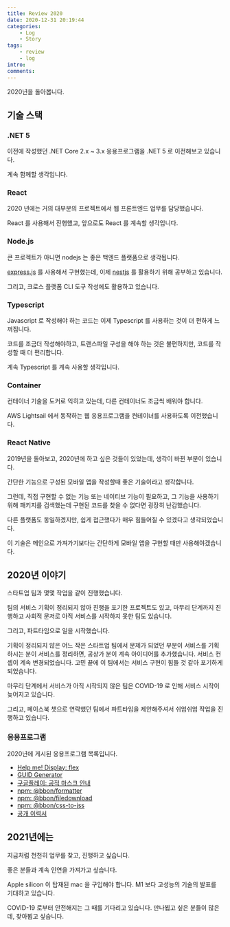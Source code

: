 ```yaml
---
title: Review 2020
date: 2020-12-31 20:19:44
categories:
    - Log
    - Story
tags:
    - review
    - log
intro:
comments:
---
```


2020년을 돌아봅니다.

## 기술 스택

### .NET 5

이전에 작성했던 .NET Core 2.x ~ 3.x 응용프로그램을 .NET 5 로 이전해보고 있습니다.

계속 함께할 생각입니다.

### React

2020 년에는 거의 대부분의 프로젝트에서 웹 프론트엔드 업무를 담당했습니다.

React 를 사용해서 진행했고, 앞으로도 React 를 계속할 생각입니다.

### Node.js

큰 프로젝트가 아니면 nodejs 는 좋은 백엔드 플랫폼으로 생각됩니다.

[express.js](http://expressjs.com) 를 사용해서 구현했는데, 이제 [nestjs](http://nestjs.com/) 를 활용하기 위해 공부하고 있습니다.

그리고, 크로스 플랫폼 CLI 도구 작성에도 활용하고 있습니다.

### Typescript

Javascript 로 작성해야 하는 코드는 이제 Typescript 를 사용하는 것이 더 편하게 느껴집니다.

코드를 조금더 작성해야하고, 트랜스파일 구성을 해야 하는 것은 불편하지만, 코드를 작성할 때 더 편리합니다.

계속 Typescript 를 계속 사용할 생각입니다.

### Container

컨테이너 기술을 도커로 익히고 있는데, 다른 컨테이너도 조금씩 배워야 합니다.

AWS Lightsail 에서 동작하는 웹 응용프로그램을 컨테이너를 사용하도록 이전했습니다.

### React Native

2019년을 돌아보고, 2020년에 하고 싶은 것들이 있었는데, 생각이 바뀐 부분이 있습니다.

간단한 기능으로 구성된 모바일 앱을 작성할때 좋은 기술이라고 생각합니다.

그런데, 직접 구현할 수 없는 기능 또는 네이티브 기능이 필요하고, 그 기능을 사용하기 위해 패키지를 검색했는데 구현된 코드를 찾을 수 없다면 굉장히 난감했습니다.

다른 플랫폼도 동일하겠지만, 쉽게 접근했다가 매우 힘들어질 수 있겠다고 생각되었습니다.

이 기술은 메인으로 가져가기보다는 간단하게 모바일 앱을 구현할 때만 사용해야겠습니다.

## 2020년 이야기

스타트업 팀과 몇몇 작업을 같이 진행했습니다.

팀의 서비스 기획이 정리되지 않아 진행을 포기한 프로젝트도 있고, 마무리 단계까지 진행하고 사회적 문저로 아직 서비스를 시작하지 못한 팀도 있습니다.

그리고, 파트타임으로 일을 시작했습니다.

기획이 정리되지 않은 어느 작은 스타트업 팀에서 문제가 되었던 부분이 서비스를 기획하시는 분이 서비스를 정리하면, 공상가 분이 계속 아이디어를 추가했습니다.
서비스 컨셉이 계속 변경되었습니다.
고민 끝에 이 팀에서는 서비스 구현이 힘들 것 같아 포기하게 되었습니다.

마무리 단계에서 서비스가 아직 시작되지 않은 팀은 COVID-19 로 인해 서비스 시작이 늦어지고 있습니다.

그리고, 페이스북 챗으로 연락했던 팀에서 파트타임을 제안해주셔서 쉬엄쉬엄 작업을 진행하고 있습니다.

### 응용프로그램

2020년에 게시된 응용프로그램 목록입니다.

-   [Help me! Display: flex](https://flexbox.bbon.me/)
-   [GUID Generator](https://guid.bbon.me/)
-   [구글플레이: 공적 마스크 안내](https://play.google.com/store/apps/details?id=kr.bbon.whendoibuyamask)
-   [npm: @bbon/formatter](https://www.npmjs.com/package/@bbon/formatter)
-   [npm: @bbon/filedownload](https://www.npmjs.com/package/@bbon/filedownload)
-   [npm: @bbon/css-to-jss](https://www.npmjs.com/package/@bbon/css-to-jss)
-   [공개 이력서](https://resume.bbon.me/)

## 2021년에는

지금처럼 천천히 업무를 찾고, 진행하고 싶습니다.

좋은 분들과 계속 인연을 가져가고 싶습니다.

Apple silicon 이 탑재된 mac 을 구입해야 합니다.
M1 보다 고성능의 기술의 발표를 기대하고 있습니다.

COVID-19 로부터 안전해지는 그 때를 기다리고 있습니다.
만나뵙고 싶은 분들이 많은데, 찾아뵙고 싶습니다.
